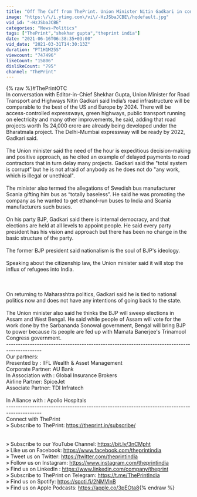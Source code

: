 ```yaml
---
title: "Off The Cuff from ThePrint. Union Minister Nitin Gadkari in conversation with Shekhar Gupta"
image: "https:\/\/i.ytimg.com\/vi\/-HzJSbaJCBE\/hqdefault.jpg"
vid_id: "-HzJSbaJCBE"
categories: "News-Politics"
tags: ["ThePrint","shekhar gupta","theprint india"]
date: "2021-06-16T06:38:35+03:00"
vid_date: "2021-03-31T14:30:13Z"
duration: "PT1H1M25S"
viewcount: "747496"
likeCount: "15806"
dislikeCount: "795"
channel: "ThePrint"
---
```

{% raw %}#ThePrintOTC<br />In conversation with Editor-in-Chief Shekhar Gupta, Union Minister for Road Transport and Highways Nitin Gadkari said India’s road infrastructure will be comparable to the best of the US and Europe by 2024. There will be access-controlled expressways, green highways, public transport running on electricity and many other improvements, he said, adding that road projects worth Rs 24,000 crore are already being developed under the Bharatmala project. The Delhi-Mumbai expressway will be ready by 2022, Gadkari said.  <br /><br />The Union minister said the need of the hour is expeditious decision-making and positive approach, as he cited an example of delayed payments to road contractors that in turn delay many projects. Gadkari said the &quot;total system is corrupt&quot; but he is not afraid of anybody as he does not do &quot;any work, which is illegal or unethical&quot;. <br /><br />The minister also termed the allegations of Swedish bus manufacturer Scania gifting him bus as “totally baseless”. He said he was promoting the company as he wanted to get ethanol-run buses to India and Scania manufacturers such buses.<br /><br />On his party BJP, Gadkari said there is internal democracy, and that elections are held at all levels to appoint people. He said every party president has his vision and approach but there has been no change in the basic structure of the party.  <br /><br />The former BJP president said nationalism is the soul of BJP's ideology. <br /><br />Speaking about the citizenship law, the Union minister said it will stop the influx of refugees into India. <br /><br /><br /><br />On returning to Maharashtra politics, Gadkari said he is tied to national politics now and does not have any intentions of going back to the state. <br /><br />The Union minister also said he thinks the BJP will sweep elections in Assam and West Bengal. He said while people of Assam will vote for the work done by the Sarbananda Sonowal government, Bengal will bring BJP to power because its people are fed up with Mamata Banerjee's Trinamool Congress government.<br />---------------------------------------------------------------------------------------------<br />Our partners:<br />Presented by : IIFL Wealth &amp; Asset Management<br />Corporate Partner: AU Bank<br />In Association with : Global Insurance Brokers<br />Airline Partner: SpiceJet<br />Associate Partner: TDI Infratech <br /><br />In Alliance with : Apollo Hospitals<br />---------------------------------------------------------------------------------------------<br />Connect with ThePrint<br />» Subscribe to ThePrint: <a rel="nofollow" target="blank" href="https://theprint.in/subscribe/">https://theprint.in/subscribe/</a><br /><br /><br />» Subscribe to our YouTube Channel: <a rel="nofollow" target="blank" href="https://bit.ly/3nCMpht">https://bit.ly/3nCMpht</a><br />» Like us on Facebook: <a rel="nofollow" target="blank" href="https://www.facebook.com/theprintindia">https://www.facebook.com/theprintindia</a><br />» Tweet us on Twitter: <a rel="nofollow" target="blank" href="https://twitter.com/theprintindia">https://twitter.com/theprintindia</a><br />» Follow us on Instagram: <a rel="nofollow" target="blank" href="https://www.instagram.com/theprintindia">https://www.instagram.com/theprintindia</a><br />» Find us on LinkedIn : <a rel="nofollow" target="blank" href="https://www.linkedin.com/company/theprint">https://www.linkedin.com/company/theprint</a><br />» Subscribe to ThePrint on Telegram: <a rel="nofollow" target="blank" href="https://t.me/ThePrintIndia">https://t.me/ThePrintIndia</a><br />» Find us on Spotify: <a rel="nofollow" target="blank" href="https://spoti.fi/2NMVlnB">https://spoti.fi/2NMVlnB</a><br />»  Find us on Apple Podcasts: <a rel="nofollow" target="blank" href="https://apple.co/3pEOta8">https://apple.co/3pEOta8</a>{% endraw %}

